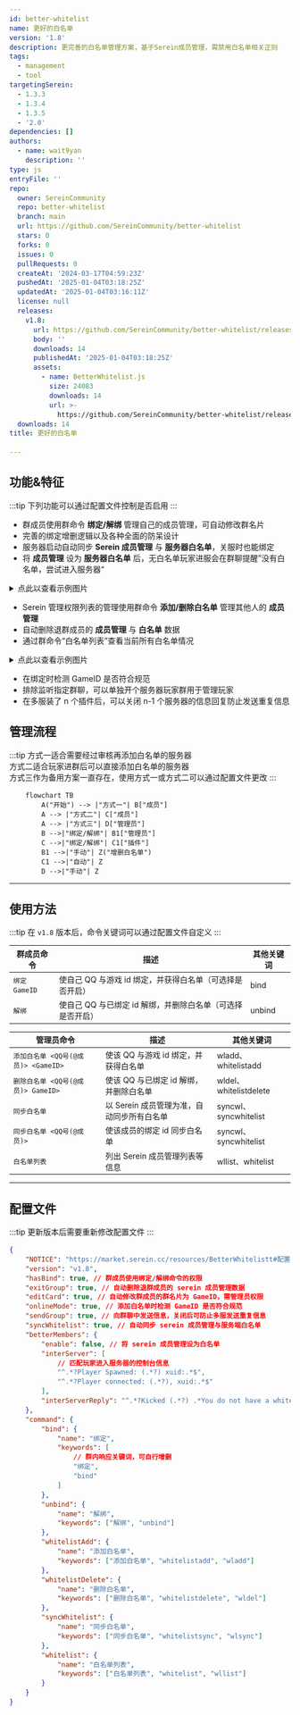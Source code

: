 ```yaml
---
id: better-whitelist
name: 更好的白名单
version: '1.8'
description: 更完善的白名单管理方案，基于Serein成员管理，需禁用白名单相关正则
tags:
  - management
  - tool
targetingSerein:
  - 1.3.3
  - 1.3.4
  - 1.3.5
  - '2.0'
dependencies: []
authors:
  - name: wait9yan
    description: ''
type: js
entryFile: ''
repo:
  owner: SereinCommunity
  repo: better-whitelist
  branch: main
  url: https://github.com/SereinCommunity/better-whitelist
  stars: 0
  forks: 0
  issues: 0
  pullRequests: 0
  createAt: '2024-03-17T04:59:23Z'
  pushedAt: '2025-01-04T03:18:25Z'
  updatedAt: '2025-01-04T03:16:11Z'
  license: null
  releases:
    v1.8:
      url: https://github.com/SereinCommunity/better-whitelist/releases/tag/v1.8
      body: ''
      downloads: 14
      publishedAt: '2025-01-04T03:18:25Z'
      assets:
        - name: BetterWhitelist.js
          size: 24083
          downloads: 14
          url: >-
            https://github.com/SereinCommunity/better-whitelist/releases/download/v1.8/BetterWhitelist.js
  downloads: 14
title: 更好的白名单

---
```




## 功能&特征

:::tip
下列功能可以通过配置文件控制是否启用
:::

- 群成员使用群命令 **绑定/解绑** 管理自己的成员管理，可自动修改群名片
- 完善的绑定增删逻辑以及各种全面的防呆设计
- 服务器启动自动同步 **Serein 成员管理** 与 **服务器白名单**，关服时也能绑定
- 将 **成员管理** 设为 **服务器白名单** 后，无白名单玩家进服会在群聊提醒”没有白名单，尝试进入服务器“

<details>
    <summary>点此以查看示例图片</summary>

![1](BetterWhitelist_1.png)

</details>

- Serein 管理权限列表的管理使用群命令 **添加/删除白名单** 管理其他人的 **成员管理**
- 自动删除退群成员的 **成员管理** 与 **白名单** 数据
- 通过群命令“白名单列表”查看当前所有白名单情况

<details>
    <summary>点此以查看示例图片</summary>

![2](BetterWhitelist_2.png)

</details>

- 在绑定时检测 GameID 是否符合规范
- 排除监听指定群聊，可以单独开个服务器玩家群用于管理玩家
- 在多服装了 n 个插件后，可以关闭 n-1 个服务器的信息回复防止发送重复信息

## 管理流程

:::tip
方式一适合需要经过审核再添加白名单的服务器  
方式二适合玩家进群后可以直接添加白名单的服务器  
方式三作为备用方案一直存在，使用方式一或方式二可以通过配置文件更改
:::

```mermaid
    flowchart TB
        A("开始") --> |"方式一"| B["成员"]
        A --> |"方式二"| C["成员"]
        A --> |"方式三"| D["管理员"]
        B -->|"绑定/解绑"| B1["管理员"]
        C -->|"绑定/解绑"| C1["插件"]
        B1 -->|"手动"| Z("增删白名单")
        C1 -->|"自动"| Z
        D -->|"手动"| Z
```

---

## 使用方法

:::tip
在 `v1.8` 版本后，命令关键词可以通过配置文件自定义
:::

| 群成员命令    | 描述                                                       | 其他关键词 |
| ------------- | ---------------------------------------------------------- | ---------- |
| `绑定 GameID` | 使自己 QQ 与游戏 id 绑定，并获得白名单（可选择是否开启）   | bind       |
| `解绑`        | 使自己 QQ 与已绑定 id 解绑，并删除白名单（可选择是否开启） | unbind     |

| 管理员命令                          | 描述                                       | 其他关键词             |
| ----------------------------------- | ------------------------------------------ | ---------------------- |
| `添加白名单 <QQ号(@成员)> <GameID>` | 使该 QQ 与游戏 id 绑定，并获得白名单       | wladd、whitelistadd    |
| `删除白名单 <QQ号(@成员)> GameID>`  | 使该 QQ 与已绑定 id 解绑，并删除白名单     | wldel、whitelistdelete |
| `同步白名单`                        | 以 Serein 成员管理为准，自动同步所有白名单 | syncwl、syncwhitelist  |
| `同步白名单 <QQ号(@成员)>`          | 使该成员的绑定 id 同步白名单               | syncwl、syncwhitelist  |
| `白名单列表`                        | 列出 Serein 成员管理列表等信息             | wllist、whitelist      |

---

## 配置文件

:::tip
更新版本后需要重新修改配置文件
:::

```json
{
    "NOTICE": "https://market.serein.cc/resources/BetterWhitelistt#配置文件",
    "version": "v1.8",
    "hasBind": true, // 群成员使用绑定/解绑命令的权限
    "exitGroup": true, // 自动删除退群成员的 serein 成员管理数据
    "editCard": true, // 自动修改群成员的群名片为 GameID，需管理员权限
    "onlineMode": true, // 添加白名单时检测 GameID 是否符合规范
    "sendGroup": true, // 向群聊中发送信息，关闭后可防止多服发送重复信息
    "syncWhitelist": true, // 自动同步 serein 成员管理与服务端白名单
    "betterMembers": {
        "enable": false, // 将 serein 成员管理设为白名单
        "interServer": [
            // 匹配玩家进入服务器的控制台信息
            "^.*?Player Spawned: (.*?) xuid:.*$",
            "^.*?Player connected: (.*?), xuid:.*$"
        ],
        "interServerReply": "^.*?Kicked (.*?) .*You do not have a whitelist!.*$"
    },
    "command": {
        "bind": {
            "name": "绑定",
            "keywords": [
                // 群内响应关键词，可自行增删
                "绑定",
                "bind"
            ]
        },
        "unbind": {
            "name": "解绑",
            "keywords": ["解绑", "unbind"]
        },
        "whitelistAdd": {
            "name": "添加白名单",
            "keywords": ["添加白名单", "whitelistadd", "wladd"]
        },
        "whitelistDelete": {
            "name": "删除白名单",
            "keywords": ["删除白名单", "whitelistdelete", "wldel"]
        },
        "syncWhitelist": {
            "name": "同步白名单",
            "keywords": ["同步白名单", "whitelistsync", "wlsync"]
        },
        "whitelist": {
            "name": "白名单列表",
            "keywords": ["白名单列表", "whitelist", "wllist"]
        }
    }
}
```
